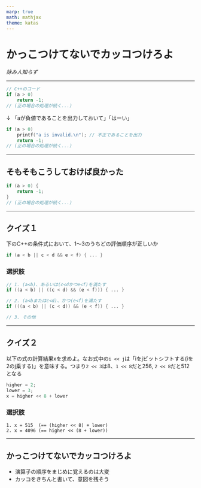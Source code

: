 ```yaml
---
marp: true
math: mathjax
theme: katas
---
```

<!-- 
size: 16:9
paginate: true
-->
<!-- header: 勉強会# ― エンジニアとしての解像度を高めるための勉強会-->

# かっこつけてないでカッコつけろよ

_詠み人知らず_

<!-- 少しコーディングに慣れてくると、短くしたり凝った式を書いたりしがち。それで失敗するので、優先順位の意図をきちんと明確化しようという話 -->
---

```cpp
// C++のコード
if (a > 0)
    return -1;
// (正の場合の処理が続く...)
```

↓ 「aが負値であることを出力しておいて」「はーい」

```cpp
if (a > 0)
    printf("a is invalid.\n"); // 不正であることを出力
    return -1;
// (正の場合の処理が続く...)
```

---

## そもそもこうしておけば良かった

```cpp
if (a > 0) {
    return -1;
}
// (正の場合の処理が続く...)
```

---

## クイズ１

下のC++の条件式において、1〜3のうちどの評価順序が正しいか

```cpp
if (a < b || c < d && e < f) { ... }
```

### 選択肢
```cpp
// 1. (a<b)、あるいは(c<dかつe<f)を満たす
if ((a < b) || ((c < d) && (e < f))) { ... }

// 2. (a<bまたはc<d)、かつ(e<f)を満たす
if (((a < b) || (c < d)) && (e < f)) { ... }

// 3. その他
```
<!-- 正解は1 -->

---

## クイズ２

以下の式の計算結果xを求めよ。なお式中の`i << j`は「iをjビットシフトする(iを2のj乗する)」を意味する。つまり`2 << 3`は8、`1 << 8`だと256, `2 << 8`だと512となる

```py
higher = 2;
lower = 3;
x = higher << 8 + lower
```

### 選択肢
```
1. x = 515  (== (higher << 8) + lower)
2. x = 4096 (== higher << (8 + lower))
```

<!-- 正解は2 -->

---

## かっこつけてないでカッコつけろよ

- 演算子の順序をまじめに覚えるのは大変
- カッコをきちんと書いて、意図を残そう